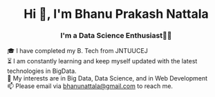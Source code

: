 <h1 align="center">Hi 👋, I'm Bhanu Prakash Nattala</h1>
<h3 align="center">I'm a Data Science Enthusiast👨‍💻</h3>

🎓 I have completed my B. Tech from JNTUUCEJ</br>
⏳ I am constantly learning and keep myself updated with the latest technologies in BigData.</br>
🤔 My interests are in Big Data, Data Science, and in Web Development</br>
📫 Please email via bhanunattala@gmail.com to reach me.</br>
